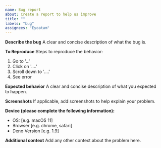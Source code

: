 ```yaml
---
name: Bug report
about: Create a report to help us improve
title: ""
labels: "bug"
assignees: "Eyoatam"
---
```


**Describe the bug** A clear and concise description of what the bug is.

**To Reproduce** Steps to reproduce the behavior:

1. Go to '...'
2. Click on '....'
3. Scroll down to '....'
4. See error

**Expected behavior** A clear and concise description of what you expected to
happen.

**Screenshots** If applicable, add screenshots to help explain your problem.

**Device (please complete the following information):**

- OS: [e.g. macOS 11]
- Browser [e.g. chrome, safari]
- Deno Version [e.g. 1.9]

**Additional context** Add any other context about the problem here.
